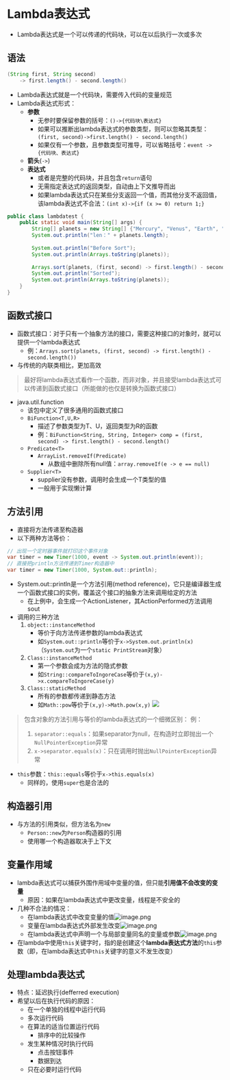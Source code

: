 # Lambda表达式
- Lambda表达式是一个可以传递的代码块，可以在以后执行一次或多次
## 语法
```java
(String first, String second)
	-> first.length() - second.length()
```
- Lambda表达式就是一个代码块，需要传入代码的变量规范
- Lambda表达式形式：
	- **参数**
		- 无参时要保留参数的括号：`()->{代码块\表达式}`
		- 如果可以推断出lambda表达式的参数类型，则可以忽略其类型：`(first, second)->first.length() - second.length()`
		- 如果仅有一个参数，且参数类型可推导，可以省略括号：`event -> {代码块、表达式}`
	- **箭头**(`->`)
	- **表达式**
		- 或者是完整的代码块，并且包含`return`语句
		- 无需指定表达式的返回类型，自动由上下文推导而出
		- 如果lambda表达式只在某些分支返回一个值，而其他分支不返回值，该lambda表达式不合法：`(int x)->{if (x >= 0) return 1;}`
```java
public class lambdatest {  
    public static void main(String[] args) {  
        String[] planets = new String[] {"Mercury", "Venus", "Earth", "Mars", "Jupiter", "Saturn", "Uranus", "Neptune"};  
        System.out.println("len：" + planets.length);  
          
        System.out.println("Before Sort");  
        System.out.println(Arrays.toString(planets));  
  
        Arrays.sort(planets, (first, second) -> first.length() - second.length()); // Lambda Expression  
        System.out.println("Sorted");  
        System.out.println(Arrays.toString(planets));  
    }  
}
```

## 函数式接口
- 函数式接口：对于只有一个抽象方法的接口，需要这种接口的对象时，就可以提供一个lambda表达式
	- 例：`Arrays.sort(planets, (first, second) -> first.length() - second.length())`
- 与传统的内联类相比，更加高效
> 最好将lambda表达式看作一个函数，而非对象，并且接受lambda表达式可以传递到函数式接口（所能做的也仅是转换为函数式接口）
- java.util.function
	- 该包中定义了很多通用的函数式接口
	- `BiFunction<T,U,R>`
		- 描述了参数类型为T、U，返回类型为R的函数
		- 例：`BiFunction<String, String, Integer> comp = (first, second) -> first.length() - second.length()`
	- `Predicate<T>`
		- `ArrayList.removeIf(Predicate)`
			- 从数组中删除所有null值：`array.removeIf(e -> e == null)`
	- `Supplier<T>`
		- supplier没有参数，调用时会生成一个T类型的值
		- 一般用于实现懒计算

## 方法引用
- 直接将方法传递至构造器
- 以下两种方法等价：
```java
// 出现一个定时器事件就打印这个事件对象
var timer = new Timer(1000, event -> System.out.println(event));
// 直接把println方法传递到Timer构造器中
var timer = new Timer(1000, System.out::println);
```
- System.out::println是一个方法引用(method reference)，它只是编译器生成一个函数式接口的实例，覆盖这个接口的抽象方法来调用给定的方法
	- 在上例中，会生成一个ActionListener，其ActionPerformed方法调用sout
- 调用的三种方法
	1. `object::instanceMethod`
		- 等价于向方法传递参数的lambda表达式
		- 如`System.out::println`等价于`x->System.out.println(x)`（`System.out`为一个`static PrintStream`对象）
	2. `Class::instanceMethod`
		- 第一个参数会成为方法的隐式参数
		- 如`String::compareToIngoreCase`等价于`(x,y)->x.compareToIngoreCase(y)`
	3. `Class::staticMethod`
		- 所有的参数都传递到静态方法
		- 如`Math::pow`等价于`(x,y)->Math.pow(x,y)`
![](https://s2.loli.net/2022/08/21/mpjvcwLb8du1K4o.png)

> 包含对象的方法引用与等价的lambda表达式的一个细微区别：
> 例：
> 1. `separator::equals`：如果separator为null，在构造时立即抛出一个`NullPointerException`异常
> 2. `x->separator.equals(x)`：只在调用时抛出`NullPointerException`异常

- `this`参数：`this::equals`等价于`x->this.equals(x)`
	- 同样的，使用`super`也是合法的

## 构造器引用
- 与方法的引用类似，但方法名为`new`
	- `Person::new`为`Person`构造器的引用
	- 使用哪一个构造器取决于上下文

## 变量作用域
- lambda表达式可以捕获外围作用域中变量的值，但只能**引用值不会改变的变量**
	- 原因：如果在lambda表达式中更改变量，线程是不安全的
- 几种不合法的情况：
	- 在lambda表达式中改变变量的值![image.png](https://s2.loli.net/2022/08/21/2jtA536hiJDnqET.png)
	- 变量在lambda表达式外部发生改变![image.png](https://s2.loli.net/2022/08/21/s1XGE2SDzM4rdab.png)
	- 在lambda表达式中声明一个与局部变量同名的变量或参数![image.png](https://s2.loli.net/2022/08/21/5LCEtZhTXJofDlu.png)
- 在lambda中使用`this`关键字时，指的是创建这个**lambda表达式方法**的`this`参数（即，在lambda表达式中`this`关键字的意义不发生改变）

## 处理lambda表达式
- 特点：延迟执行(defferred execution)
- 希望以后在执行代码的原因：
	- 在一个单独的线程中运行代码
	- 多次运行代码
	- 在算法的适当位置运行代码
		- 排序中的比较操作
	- 发生某种情况时执行代码
		- 点击按钮事件
		- 数据到达
	- 只在必要时运行代码